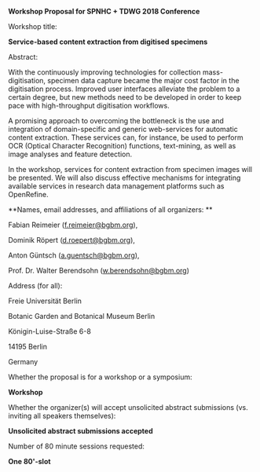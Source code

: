 **Workshop Proposal for SPNHC + TDWG 2018 Conference** 

Workshop title: 

**Service-based content extraction from digitised specimens** 

Abstract: 

With the continuously improving technologies for collection mass-digitisation, specimen data capture became the major cost factor in the digitisation process. Improved user interfaces alleviate the problem to a certain degree, but new methods need to be developed in order to keep pace with high-throughput digitisation workflows. 

A promising approach to overcoming the bottleneck is the use and integration of domain-specific and generic web-services for automatic content extraction. These services can, for instance, be used to perform OCR (Optical Character Recognition) functions, text-mining, as well as image analyses and feature detection. 

In the workshop, services for content extraction from specimen images will be presented. We will also discuss effective mechanisms for integrating available services in research data management platforms such as OpenRefine. 

**Names, email addresses, and affiliations of all organizers: **

Fabian Reimeier (f.reimeier@bgbm.org), 

Dominik Röpert (d.roepert@bgbm.org), 

Anton Güntsch (a.guentsch@bgbm.org), 

Prof. Dr. Walter Berendsohn (w.berendsohn@bgbm.org) 

Address (for all): 

Freie Universität Berlin 

Botanic Garden and Botanical Museum Berlin 

Königin-Luise-Straße 6-8 

14195 Berlin 

Germany 

Whether the proposal is for a workshop or a symposium: 

**Workshop** 

Whether the organizer(s) will accept unsolicited abstract submissions (vs. inviting all speakers themselves): 

**Unsolicited abstract submissions accepted** 

Number of 80 minute sessions requested: 

**One 80'-slot** 

